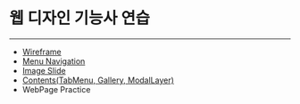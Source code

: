 # 웹 디자인 기능사 연습
*****
+ [Wireframe](https://jaeyoungyoon.github.io/WebDesignPractice/wireframe/index.html)
+ [Menu Navigation](https://jaeyoungyoon.github.io/WebDesignPractice/menunav/index.html)
+ [Image Slide](https://jaeyoungyoon.github.io/WebDesignPractice/imgslide/index.html)
+ [Contents(TabMenu, Gallery, ModalLayer)](https://jaeyoungyoon.github.io/WebDesignPractice/contents/index.html)
+ WebPage Practice